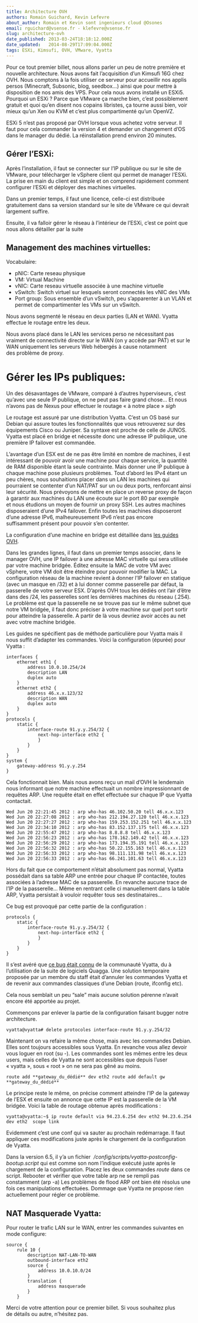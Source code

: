 ```yaml
---
title: Architecture OVH
authors: Romain Guichard, Kevin Lefevre
about_author: Romain et Kevin sont ingenieurs cloud @Osones
email: rguichard@vsense.fr - klefevre@vsense.fr
slug: architecture-ovh
date_published: 2013-03-24T18:18:12.000Z
date_updated:   2014-08-29T17:09:04.000Z
tags: ESXi, Kimsufi, OVH, VMware, Vyatta
---
```



Pour ce tout premier billet, nous allons parler un peu de notre première et nouvelle architecture. Nous avons fait l’acquisition d’un Kimsufi 16G chez OVH. Nous comptons à la fois utiliser ce serveur pour accueillir nos applis persos (Minecraft, Subsonic, blog, seedbox…) ainsi que pour mettre à disposition de nos amis des VPS. Pour cela nous avons installé un ESXi5. Pourquoi un ESXi ? Parce que VMware ça marche bien, c’est possiblement gratuit et quoi qu’en disent nos copains libristes, ça tourne aussi bien, voir mieux qu’un Xen ou KVM et c’est plus compartimenté qu’un OpenVZ.

ESXi 5 n’est pas proposé par OVH lorsque vous achetez votre serveur. Il faut pour cela commander la version 4 et demander un changement d’OS dans le manager du dédié. La réinstallation prend environ 20 minutes.

## Gérer l’ESXi:

Après l’installation, il faut se connecter sur l’IP publique ou sur le site de VMware, pour télécharger le vSphere client qui permet de manager l’ESXi. La prise en main du client est simple et on comprend rapidement comment configurer l’ESXi et déployer des machines virtuelles.

Dans un premier temps, il faut une licence, celle-ci est distribuée gratuitement dans sa version standard sur le site de VMware ce qui devrait largement suffire.

Ensuite, il va falloir gérer le réseau à l’intérieur de l’ESXi, c’est ce point que nous allons détailler par la suite


## Management des machines virtuelles:

Vocabulaire:

- pNIC: Carte reseau physique
- VM: Virtual Machine
- vNIC: Carte reseau virtuelle associée à une machine virtuelle
- vSwitch: Switch virtuel sur lesquels seront connectés les vNIC des VMs
- Port group: Sous ensemble d’un vSwitch, peu s’apparenter à un VLAN et permet de compartimenter les VMs sur un vSwitch.

Nous avons segmenté le réseau en deux parties (LAN et WAN). Vyatta effectue le routage entre les deux.

Nous avons placé dans le LAN les services perso ne nécessitant pas vraiment de connectivité directe sur le WAN (on y accède par PAT) et sur le WAN uniquement les serveurs Web hébergés à cause notamment des problème de proxy.


# Gérer les IPs publiques:

Un des désavantages de VMware, comparé à d’autres hyperviseurs, c’est qu’avec une seule IP publique, on ne peut pas faire grand chose… Et nous n’avons pas de Nexus pour effectuer le routage « à notre place » *sigh*

Le routage est assuré par une distribution Vyatta. C’est un OS basé sur Debian qui assure toutes les fonctionnalités que vous retrouverez sur des équipements Cisco ou Juniper. Sa syntaxe est proche de celle de JUNOS. Vyatta est placé en bridge et nécessite donc une adresse IP publique, une première IP failover est commandée.

L’avantage d’un ESX est de ne pas être limité en nombre de machines, il est intéressant de pouvoir avoir une machine pour chaque service, la quantité de RAM disponible étant la seule contrainte. Mais donner une IP publique à chaque machine pose plusieurs problèmes. Tout d’abord les IPv4 étant un peu chères, nous souhaitions placer dans un LAN les machines qui pourraient se contenter d’un NAT/PAT sur un ou deux ports, renforcant ainsi leur sécurité. Nous prévoyons de mettre en place un reverse proxy de façon à garantir aux machines du LAN une écoute sur le port 80 par exemple et nous étudions un moyen de fournir un proxy SSH. Les autres machines disposeraient d’une IPv4 failover. Enfin toutes les machines disposeront d’une adresse IPv6, malheureusement IPv6 n’est pas encore suffisamment présent pour pouvoir s’en contenter.

La configuration d’une machine en bridge est détaillée dans [les guides OVH](http://guide.ovh.com/BridgeClient).

Dans les grandes lignes, il faut dans un premier temps associer, dans le manager OVH, une IP failover à une adresse MAC virtuelle qui sera utilisée par votre machine bridgée. Éditez ensuite la MAC de votre VM avec vSphere, votre VM doit être éteindre pour pouvoir modifier la MAC.
 La configuration réseau de la machine revient à donner l’IP failover en statique (avec un masque en /32) et à lui donner comme passerelle par défaut, la passerelle de votre serveur ESX. D’après OVH tous les dédiés ont l’air d’être dans des /24, les passerelles sont les dernières machines du réseau (.254). Le problème est que la passerelle ne se trouve pas sur le même subnet que notre VM bridgée, il faut donc préciser à votre machine sur quel port sortir pour atteindre la passerelle. A partir de là vous devriez avoir accès au net avec votre machine bridgée.

Les guides ne spécifient pas de méthode particulière pour Vyatta mais il nous suffit d’adapter les commandes. Voici la configuration (épurée) pour Vyatta :

```
interfaces {    
    ethernet eth1 {       
        address 10.0.10.254/24       
        description LAN       
        duplex auto   
    }    
    ethernet eth2 {       
        address 46.x.x.123/32       
        description WAN       
        duplex auto    
    }
}
protocols {    
    static {       
        interface-route 91.y.y.254/32 {          
            next-hop-interface eth2 {          
            }       
        }    
    }
}
system {    
    gateway-address 91.y.y.254
}
```

Cela fonctionnait bien. Mais nous avons reçu un mail d’OVH le lendemain nous informant que notre machine effectuait un nombre impressionnant de requêtes ARP. Une requête était en effet effectuée sur chaque IP que Vyatta contactait.

```
Wed Jun 20 22:21:45 2012 : arp who-has 46.102.50.20 tell 46.x.x.123
Wed Jun 20 22:27:08 2012 : arp who-has 212.194.27.120 tell 46.x.x.123
Wed Jun 20 22:27:27 2012 : arp who-has 159.253.152.251 tell 46.x.x.123
Wed Jun 20 22:34:10 2012 : arp who-has 83.152.137.175 tell 46.x.x.123
Wed Jun 20 22:55:47 2012 : arp who-has 8.8.8.8 tell 46.x.x.123
Wed Jun 20 22:56:23 2012 : arp who-has 178.162.149.42 tell 46.x.x.123
Wed Jun 20 22:56:29 2012 : arp who-has 173.194.35.191 tell 46.x.x.123
Wed Jun 20 22:56:32 2012 : arp who-has 50.22.155.163 tell 46.x.x.123
Wed Jun 20 22:56:33 2012 : arp who-has 98.111.131.98 tell 46.x.x.123
Wed Jun 20 22:56:33 2012 : arp who-has 66.241.101.63 tell 46.x.x.123
```

Hors du fait que ce comportement n’était absolument pas normal, Vyatta possédait dans sa table ARP une entrée pour chaque IP contactée, toutes associées à l’adresse MAC de sa passerelle. En revanche aucune trace de l’IP de la passerelle… Même en rentrant celle ci manuellement dans la table ARP, Vyatta persistait à vouloir requêter tous ses destinataires…

Ce bug est provoqué par cette partie de la configuration :
```
protocols {    
    static {       
        interface-route 91.y.y.254/32 {          
            next-hop-interface eth2 {          
            }       
        }    
    }  
}
```

Il s’est avéré que [ce bug était connu](https://bugzilla.vyatta.com/show_bug.cgi?id=6974) de la communauté Vyatta, du à l’utilisation de la suite de logiciels Quagga. Une solution temporaire proposée par un membre du staff était d’annuler les commandes Vyatta et de revenir aux commandes classiques d’une Debian (route, ifconfig etc).

Cela nous semblait un peu “sale” mais aucune solution pérenne n’avait encore été apportée au projet.

Commençons par enlever la partie de la configuration faisant bugger notre architecture.

`vyatta@vyatta# delete protocoles interface-route 91.y.y.254/32`

Maintenant on va refaire la même chose, mais avec les commandes Debian. Elles sont toujours accessibles sous Vyatta. En revanche vous allez devoir vous loguer en root (su -). Les commandes sont les mêmes entre les deux users, mais celles de Vyatta ne sont accessibles que depuis l’user « vyatta », sous « root » on ne sera pas gêné au moins.

`route add **gateway_du_dédié** dev eth2 route add default gw **gateway_du_dédié**`

Le principe reste le même, on précise comment atteindre l’IP de la gateway de l’ESX et ensuite on annonce que cette IP est la passerelle de la VM bridgée. Voici la table de routage obtenue après modifications :

`vyatta@vyatta:~$ ip route default via 94.23.6.254 dev eth2 94.23.6.254 dev eth2  scope link`

Evidemment c’est une conf qui va sauter au prochain redémarrage. Il faut appliquer ces modifications juste après le chargement de la configuration de Vyatta.

Dans la version 6.5, il y’a un fichier  */config/scripts/vyatta-postconfig-bootup.script* qui est comme son nom l’indique exécuté juste après le chargement de la configuration. Placez les deux commandes *route* dans ce script. Rebooter et vérifier que votre table arp ne se rempli pas constamment (arp -a)
 Les problèmes de flood ARP ont bien été résolus une fois ces manipulations effectuées. Dommage que Vyatta ne propose rien actuellement pour régler ce problème.


## NAT Masquerade Vyatta:

Pour router le trafic LAN sur le WAN, entrer les commandes suivantes en mode configure:

```
source {
    rule 10 {
        description NAT-LAN-TO-WAN
        outbound-interface eth2
        source {
            address 10.0.10.0/24
        }
        translation {
            address masquerade
        }
    }
```

Merci de votre attention pour ce premier billet. Si vous souhaitez plus de détails ou autre, n’hésitez pas.
